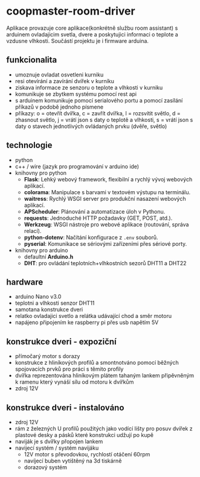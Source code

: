 # coopmaster-room-driver

Aplikace provazuje core aplikace(konkrétně službu room assistant) s arduinem ovladajicim svetla, dvere a poskytujici informaci o teplote a vzdusne vlhkosti.
Součástí projektu je i firmware arduina.

## funkcionalita
- umoznuje ovladat osvetleni kurniku
- resi otevírání a zavírání dvířek v kurníku
- ziskava informace ze senzoru o teplote a vlhkosti v kurniku
- komunikuje se zbytkem systému pomocí rest api
- s arduinem komunikuje pomocí serialového portu a pomocí zasílání příkazů v podobě jednoho písmene
- příkazy: o = otevřít dvířka, c = zavřít dvířka, l = rozsvítit světlo, d = zhasnout světlo, j = vrátí json s daty o teplotě a vlhkosti, s = vrátí json s daty o stavech jednotlivých ovládaných prvku (dvěře, světlo) 

## technologie
- python
- c++ / wire (jazyk pro programování v arduino ide)
- knihovny pro python
  - **Flask**: Lehký webový framework, flexibilní a rychlý vývoj webových aplikací.
  - **colorama**: Manipulace s barvami v textovém výstupu na terminálu.
  - **waitress**: Rychlý WSGI server pro produkční nasazení webových aplikací.
  - **APScheduler**: Plánování a automatizace úloh v Pythonu.
  - **requests**: Jednoduché HTTP požadavky (GET, POST, atd.).
  - **Werkzeug**: WSGI nástroje pro webové aplikace (routování, správa relací).
  - **python-dotenv**: Načítání konfigurace z `.env` souborů.
  - **pyserial**: Komunikace se sériovými zařízeními přes sériové porty.
- knihovny pro arduino
  - defaultní **Arduino.h**
  - **DHT**: pro ovládání teplotních+vlhkostních sezorů DHT11 a DHT22 

## hardware
- arduino Nano v3.0
- teplotni a vlhkosti senzor DHT11
- samotana konstrukce dveri
- relatko ovladajici svetlo a relátka udávající chod a směr motoru
- napájeno připojením ke raspberry pi přes usb napětím 5V

## konstrukce dveri - expoziční
- přímočarý motor s dorazy
- konstrukce z hliníkových profilů a smontnotváno pomocí běžných spojovacích prvků pro práci s těmito profily
- dvířka reprezentována hliníkovým plátem tahaným lankem připěvněným k ramenu který vynáší sílu od motoru k dvířkům
- zdroj 12V
## konstrukce dveri - instalováno
- zdroj 12V
- rám z železných U profilů použitých jako vodící lišty pro posuv dvířek z plastové desky a pásků které konstrukci udžují po kupě
- naviják je s dvířky přopojen lankem
- navijecí systém / systém navijáku
  - 12V motor s převodovkou, rychlostí otáčení 60rpm
  - navíjecí buben vytištěný na 3d tiskárně
  - dorazový systém 
